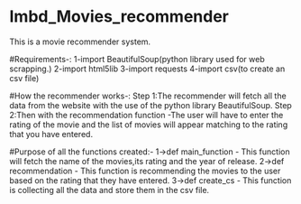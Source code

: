 # Imbd_Movies_recommender
This is a movie recommender system.

#Requirements-: 1-import BeautifulSoup(python library used for web scrapping.)
2-import html5lib
3-import requests
4-import csv(to create an csv file)

#How the recommender works-:
Step 1:The recommender will fetch all the data from the website with the use of the python library BeautifulSoup.
Step 2:Then with the recommendation function -The user will have to enter the rating of the movie and the list of movies will appear matching to the rating that you have entered.

#Purpose of all the functions created:-
1->def main_function - This function will fetch the name of the movies,its rating and the year of release. 
2->def recommendation - This function is recommending the movies to the user based on the rating that they have entered.
3->def create_cs - This function is collecting all the data and store them in the csv file.

